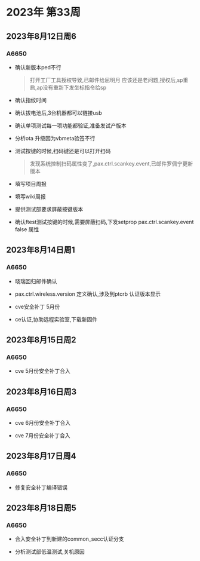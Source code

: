 # 2023年 第33周

## 2023年8月12日周6

### A6650

* 确认新版本ped不行
    > 打开工厂工具授权导致,已邮件给屈明月
    > 应该还是老问题,授权后,sp重启,ap没有重新下发坐标指令给sp

* 确认指纹时间

* 确认拔电池后,3台机器都可以链接usb

* 确认单项测试每一项功能都验证,准备发试产版本

* 分析ota 升级因为vbmeta验签不行

* 测试按键的时候,扫码键还是可以打开扫码
    > 发现系统控制扫码属性变了,pax.ctrl.scankey.event,已邮件罗佩宁更新版本

* 填写项目周报

* 填写wiki周报

* 提供测试部要求屏蔽按键版本

* 确认ftest测试按键的时候,需要屏蔽扫码,下发setprop pax.ctrl.scankey.event false 属性

## 2023年8月14日周1

### A6650

* 晓瑞回归邮件确认

* pax.ctrl.wireless.version 定义确认,涉及到ptcrb 认证版本显示

* cve安全补丁 5月份

* ce认证,协助远程实验室,下载新固件

## 2023年8月15日周2

### A6650

* cve 5月份安全补丁合入

## 2023年8月16日周3

### A6650

* cve 6月份安全补丁合入

* cve 7月份安全补丁合入

## 2023年8月17日周4

### A6650

* 修复安全补丁编译错误

## 2023年8月18日周5

### A6650

* 合入安全补丁到新建的common_secc认证分支

* 分析测试部低温测试,关机原因